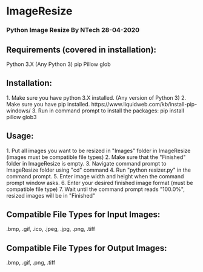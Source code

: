 # ImageResize
<h3>
Python Image Resize
By NTech
28-04-2020
</h3>

<h2>Requirements (covered in installation):</h2>
Python 3.X (Any Python 3)
pip
Pillow
glob

<h2>Installation:</h2>
1. Make sure you have python 3.X installed.
(Any version of Python 3)
2. Make sure you have pip installed.
https://www.liquidweb.com/kb/install-pip-windows/
3. Run in command prompt to install the packages:
pip install pillow glob3

<h2>Usage:</h2>
1. Put all images you want to be resized in "Images" folder in ImageResize (images must be compatible file types)
2. Make sure that the "Finished" folder in ImageResize is empty.
3. Navigate command prompt to ImageResize folder using "cd" command
4. Run "python resizer.py" in the command prompt.
5. Enter image width and height when the command prompt window asks.
6. Enter your desired finished image format (must be compatible file type)
7. Wait until the command prompt reads "100.0%", resized images will be in "Finished"

<h2>Compatible File Types for Input Images:</h2>
.bmp, .gif, .ico, .jpeg, .jpg, .png, .tiff

<h2>Compatible File Types for Output Images:</h2>
.bmp, .gif, .png, .tiff
